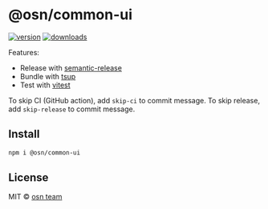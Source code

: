 # @osn/common-ui

[![version](https://img.shields.io/npm/v/@osn/common-ui?label=&color=29BC9B)](https://npm.im/my-ts-lib) [![downloads](https://img.shields.io/npm/dm/@osn/common-ui?label=&color=29BC9B)](https://npm.im/@osn/common-ui)

Features:

- Release with [semantic-release](https://npm.im/semantic-release)
- Bundle with [tsup](https://github.com/egoist/tsup)
- Test with [vitest](https://vitest.dev)

To skip CI (GitHub action), add `skip-ci` to commit message. To skip release, add `skip-release` to commit message.

## Install

```bash
npm i @osn/common-ui
```

## License

MIT &copy; [osn team](https://github.com/opensquare-network)
